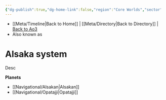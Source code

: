```yaml
---
{"dg-publish":true,"dg-home-link":false,"region":"Core Worlds","sector":"Azure","system":"Alsaka","grid":"L-9","aliases":[],"tags":["map","core","azure","system","unfinished"],"permalink":"/navigational/alsaka-system/","dgHomeLink":false,"dgPassFrontmatter":true}
---
```


- [[Meta/Timeline\|Back to Home]] | [[Meta/Directory\|Back to Directory]] | [Back to Ao3](https://archiveofourown.org/works/19334440/chapters/45992584)
- Also known as 

# Alsaka system
Desc

**Planets**
- [[Navigational/Alsakan\|Alsakan]]
- [[Navigational/Opatajji\|Opatajji]]
